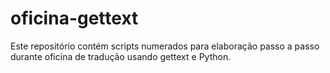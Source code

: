 # oficina-gettext

Este repositório contém scripts numerados para elaboração passo a passo durante oficina de tradução usando gettext e Python.
